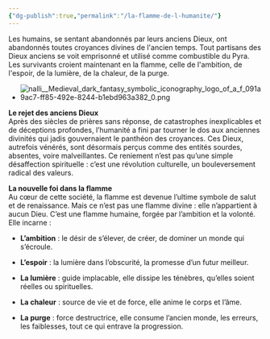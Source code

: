 ```yaml
---
{"dg-publish":true,"permalink":"/la-flamme-de-l-humanite/"}
---
```



Les humains, se sentant abandonnés par leurs anciens Dieux, ont abandonnés toutes croyances divines de l'ancien temps. 
Tout partisans des Dieux anciens se voit emprisonné et utilisé comme combustible du Pyra.
Les survivants croient maintenant en la flamme, celle de l'ambition, de l'espoir, de la lumière, de la chaleur, de la purge. 
- ![nalli__Medieval_dark_fantasy_symbolic_iconography_logo_of_a_f_091a9ac7-ff85-492e-8244-b1ebd963a382_0.png](/img/user/Images/nalli__Medieval_dark_fantasy_symbolic_iconography_logo_of_a_f_091a9ac7-ff85-492e-8244-b1ebd963a382_0.png)

**Le rejet des anciens Dieux**  
Après des siècles de prières sans réponse, de catastrophes inexplicables et de déceptions profondes, l’humanité a fini par tourner le dos aux anciennes divinités qui jadis gouvernaient le panthéon des croyances. Ces Dieux, autrefois vénérés, sont désormais perçus comme des entités sourdes, absentes, voire malveillantes. Ce reniement n’est pas qu’une simple désaffection spirituelle : c’est une révolution culturelle, un bouleversement radical des valeurs.


**La nouvelle foi dans la flamme**  
Au cœur de cette société, la flamme est devenue l’ultime symbole de salut et de renaissance. Mais ce n’est pas une flamme divine : elle n’appartient à aucun Dieu. C’est une flamme humaine, forgée par l’ambition et la volonté. Elle incarne :

- **L’ambition** : le désir de s’élever, de créer, de dominer un monde qui s’écroule.
    
- **L’espoir** : la lumière dans l’obscurité, la promesse d’un futur meilleur.
    
- **La lumière** : guide implacable, elle dissipe les ténèbres, qu’elles soient réelles ou spirituelles.
    
- **La chaleur** : source de vie et de force, elle anime le corps et l’âme.
    
- **La purge** : force destructrice, elle consume l’ancien monde, les erreurs, les faiblesses, tout ce qui entrave la progression.
